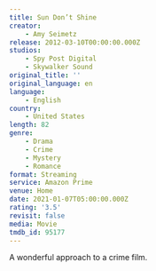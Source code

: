 ```yaml
---
title: Sun Don’t Shine
creator:
    - Amy Seimetz
release: 2012-03-10T00:00:00.000Z
studios:
    - Spy Post Digital
    - Skywalker Sound
original_title: ''
original_language: en
language:
    - English
country:
    - United States
length: 82
genre:
    - Drama
    - Crime
    - Mystery
    - Romance
format: Streaming
service: Amazon Prime
venue: Home
date: 2021-01-07T05:00:00.000Z
rating: '3.5'
revisit: false
media: Movie
tmdb_id: 95177
---
```


A wonderful approach to a crime film.
